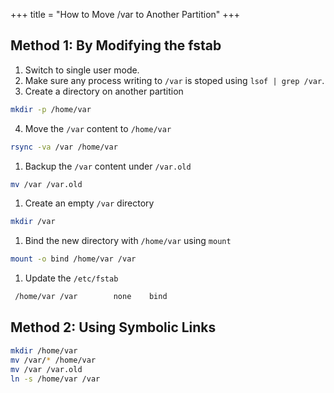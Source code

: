 +++
title = "How to Move /var to Another Partition"
+++

## Method 1: By Modifying the fstab

1.  Switch to single user mode.
2. Make sure any process writing to `/var` is stoped using `lsof | grep /var`.
3.  Create a directory on another partition
```bash
mkdir -p /home/var
```
4. Move the `/var` content to `/home/var`

```bash
rsync -va /var /home/var
```

1. Backup the `/var` content under `/var.old`

```bash
mv /var /var.old
```

1. Create an empty `/var` directory

```bash
mkdir /var
```

1. Bind the new directory with `/home/var` using `mount`

```bash
mount -o bind /home/var /var
```

1. Update the `/etc/fstab`

```bash
 /home/var /var        none    bind
```

## Method 2: Using Symbolic Links

```bash
mkdir /home/var
mv /var/* /home/var
mv /var /var.old
ln -s /home/var /var
```

